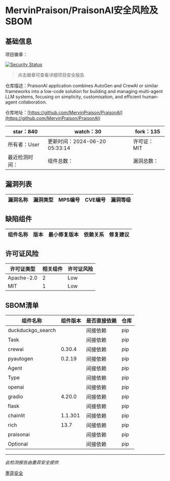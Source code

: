 # MervinPraison/PraisonAI安全风险及SBOM

## 基础信息

项目徽章：

[![Security Status](https://www.murphysec.com/platform3/v31/badge/1803860862032498688.svg)](https://www.murphysec.com/console/report/1787200203270270976/1803860862032498688)

> 点击徽章可查看详细项目安全报告

仓库描述：PraisonAI application combines AutoGen and CrewAI or similar frameworks into a low-code solution for building and managing multi-agent LLM systems, focusing on simplicity, customisation, and efficient human-agent collaboration.

仓库地址：[https://github.com/MervinPraison/PraisonAI](https://github.com/MervinPraison/PraisonAI)

| star：840 | watch：30 | fork：135 |
| ----------- | -------------- | ------------ |
| 所有者：User | 更新时间：2024-06-20 05:33:14 | 许可证：MIT |
| 最近检测时间： | 组件总数： | 漏洞总数： |




## 漏洞列表

| 漏洞名称 | 漏洞类型 | MPS编号 | CVE编号 | 漏洞等级 |
| ------- | ------ | ------- | ------ | ----- |





## 缺陷组件

| 组件名称 | 版本 | 最小修复版本 | 依赖关系 | 修复建议 |
| -------- | ---- | ------------ | -------- | -------- |





## 许可证风险

| 许可证类型 | 相关组件 | 许可证风险 |
| ---------- | -------- | ---------- |
|Apache-2.0|2|Low|
|MIT|1|Low|




## SBOM清单

| 组件名称 | 组件版本 | 是否直接依赖 | 仓库 |
| -------- | -------- | ------------ | ---- |
|duckduckgo_search||间接依赖|pip|
|Task||间接依赖|pip|
|crewai|0.30.4|间接依赖|pip|
|pyautogen|0.2.19|间接依赖|pip|
|Agent||间接依赖|pip|
|Type||间接依赖|pip|
|openai||间接依赖|pip|
|gradio|4.20.0|间接依赖|pip|
|flask||间接依赖|pip|
|chainlit|1.1.301|间接依赖|pip|
|rich|13.7|间接依赖|pip|
|praisonai||间接依赖|pip|
|Optional||间接依赖|pip|


------

*此检测报告由墨菲安全提供*

[墨菲安全](www.murphysec.com)